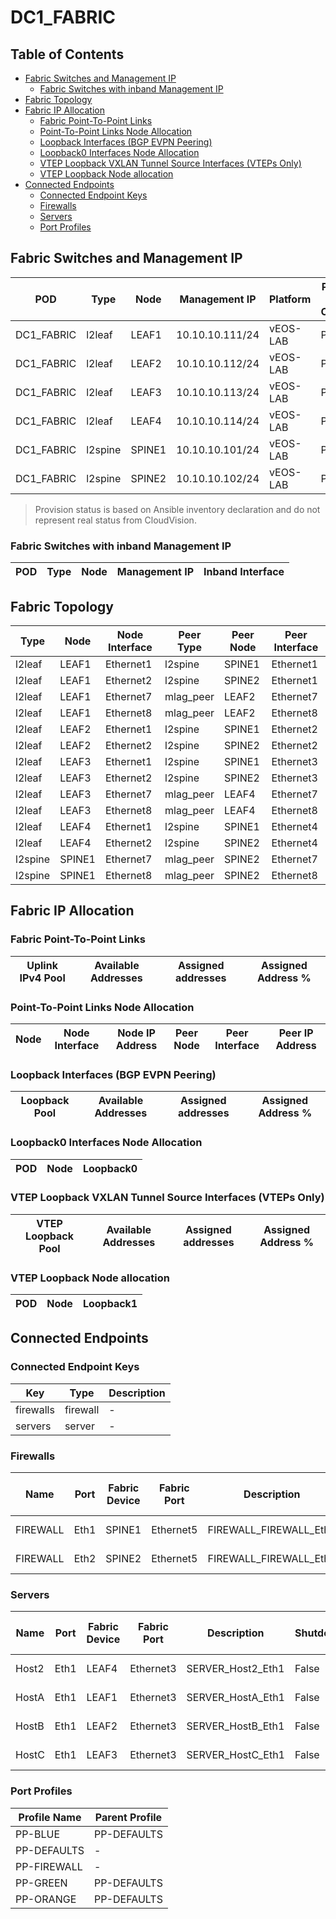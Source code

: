 # DC1_FABRIC

## Table of Contents

- [Fabric Switches and Management IP](#fabric-switches-and-management-ip)
  - [Fabric Switches with inband Management IP](#fabric-switches-with-inband-management-ip)
- [Fabric Topology](#fabric-topology)
- [Fabric IP Allocation](#fabric-ip-allocation)
  - [Fabric Point-To-Point Links](#fabric-point-to-point-links)
  - [Point-To-Point Links Node Allocation](#point-to-point-links-node-allocation)
  - [Loopback Interfaces (BGP EVPN Peering)](#loopback-interfaces-bgp-evpn-peering)
  - [Loopback0 Interfaces Node Allocation](#loopback0-interfaces-node-allocation)
  - [VTEP Loopback VXLAN Tunnel Source Interfaces (VTEPs Only)](#vtep-loopback-vxlan-tunnel-source-interfaces-vteps-only)
  - [VTEP Loopback Node allocation](#vtep-loopback-node-allocation)
- [Connected Endpoints](#connected-endpoints)
  - [Connected Endpoint Keys](#connected-endpoint-keys)
  - [Firewalls](#firewalls)
  - [Servers](#servers)
  - [Port Profiles](#port-profiles)

## Fabric Switches and Management IP

| POD | Type | Node | Management IP | Platform | Provisioned in CloudVision | Serial Number |
| --- | ---- | ---- | ------------- | -------- | -------------------------- | ------------- |
| DC1_FABRIC | l2leaf | LEAF1 | 10.10.10.111/24 | vEOS-LAB | Provisioned | - |
| DC1_FABRIC | l2leaf | LEAF2 | 10.10.10.112/24 | vEOS-LAB | Provisioned | - |
| DC1_FABRIC | l2leaf | LEAF3 | 10.10.10.113/24 | vEOS-LAB | Provisioned | - |
| DC1_FABRIC | l2leaf | LEAF4 | 10.10.10.114/24 | vEOS-LAB | Provisioned | - |
| DC1_FABRIC | l2spine | SPINE1 | 10.10.10.101/24 | vEOS-LAB | Provisioned | - |
| DC1_FABRIC | l2spine | SPINE2 | 10.10.10.102/24 | vEOS-LAB | Provisioned | - |

> Provision status is based on Ansible inventory declaration and do not represent real status from CloudVision.

### Fabric Switches with inband Management IP

| POD | Type | Node | Management IP | Inband Interface |
| --- | ---- | ---- | ------------- | ---------------- |

## Fabric Topology

| Type | Node | Node Interface | Peer Type | Peer Node | Peer Interface |
| ---- | ---- | -------------- | --------- | ----------| -------------- |
| l2leaf | LEAF1 | Ethernet1 | l2spine | SPINE1 | Ethernet1 |
| l2leaf | LEAF1 | Ethernet2 | l2spine | SPINE2 | Ethernet1 |
| l2leaf | LEAF1 | Ethernet7 | mlag_peer | LEAF2 | Ethernet7 |
| l2leaf | LEAF1 | Ethernet8 | mlag_peer | LEAF2 | Ethernet8 |
| l2leaf | LEAF2 | Ethernet1 | l2spine | SPINE1 | Ethernet2 |
| l2leaf | LEAF2 | Ethernet2 | l2spine | SPINE2 | Ethernet2 |
| l2leaf | LEAF3 | Ethernet1 | l2spine | SPINE1 | Ethernet3 |
| l2leaf | LEAF3 | Ethernet2 | l2spine | SPINE2 | Ethernet3 |
| l2leaf | LEAF3 | Ethernet7 | mlag_peer | LEAF4 | Ethernet7 |
| l2leaf | LEAF3 | Ethernet8 | mlag_peer | LEAF4 | Ethernet8 |
| l2leaf | LEAF4 | Ethernet1 | l2spine | SPINE1 | Ethernet4 |
| l2leaf | LEAF4 | Ethernet2 | l2spine | SPINE2 | Ethernet4 |
| l2spine | SPINE1 | Ethernet7 | mlag_peer | SPINE2 | Ethernet7 |
| l2spine | SPINE1 | Ethernet8 | mlag_peer | SPINE2 | Ethernet8 |

## Fabric IP Allocation

### Fabric Point-To-Point Links

| Uplink IPv4 Pool | Available Addresses | Assigned addresses | Assigned Address % |
| ---------------- | ------------------- | ------------------ | ------------------ |

### Point-To-Point Links Node Allocation

| Node | Node Interface | Node IP Address | Peer Node | Peer Interface | Peer IP Address |
| ---- | -------------- | --------------- | --------- | -------------- | --------------- |

### Loopback Interfaces (BGP EVPN Peering)

| Loopback Pool | Available Addresses | Assigned addresses | Assigned Address % |
| ------------- | ------------------- | ------------------ | ------------------ |

### Loopback0 Interfaces Node Allocation

| POD | Node | Loopback0 |
| --- | ---- | --------- |

### VTEP Loopback VXLAN Tunnel Source Interfaces (VTEPs Only)

| VTEP Loopback Pool | Available Addresses | Assigned addresses | Assigned Address % |
| ------------------ | ------------------- | ------------------ | ------------------ |

### VTEP Loopback Node allocation

| POD | Node | Loopback1 |
| --- | ---- | --------- |

## Connected Endpoints

### Connected Endpoint Keys

| Key | Type | Description |
| --- | ---- | ----------- |
| firewalls | firewall | - |
| servers | server | - |

### Firewalls

| Name | Port | Fabric Device | Fabric Port | Description | Shutdown | Mode | Access VLAN | Trunk Allowed VLANs | Profile |
| ---- | ---- | ------------- | ------------| ----------- | -------- | ---- | ----------- | ------------------- | ------- |
| FIREWALL | Eth1 | SPINE1 | Ethernet5 | FIREWALL_FIREWALL_Eth1 | False | trunk | - | 10,20,30 | PP-FIREWALL |
| FIREWALL | Eth2 | SPINE2 | Ethernet5 | FIREWALL_FIREWALL_Eth2 | False | trunk | - | 10,20,30 | PP-FIREWALL |

### Servers

| Name | Port | Fabric Device | Fabric Port | Description | Shutdown | Mode | Access VLAN | Trunk Allowed VLANs | Profile |
| ---- | ---- | ------------- | ------------| ----------- | -------- | ---- | ----------- | ------------------- | ------- |
| Host2 | Eth1 | LEAF4 | Ethernet3 | SERVER_Host2_Eth1 | False | access | 30 | - | PP-ORANGE |
| HostA | Eth1 | LEAF1 | Ethernet3 | SERVER_HostA_Eth1 | False | access | 10 | - | PP-BLUE |
| HostB | Eth1 | LEAF2 | Ethernet3 | SERVER_HostB_Eth1 | False | access | 20 | - | PP-GREEN |
| HostC | Eth1 | LEAF3 | Ethernet3 | SERVER_HostC_Eth1 | False | access | 10 | - | PP-BLUE |

### Port Profiles

| Profile Name | Parent Profile |
| ------------ | -------------- |
| PP-BLUE | PP-DEFAULTS |
| PP-DEFAULTS | - |
| PP-FIREWALL | - |
| PP-GREEN | PP-DEFAULTS |
| PP-ORANGE | PP-DEFAULTS |
